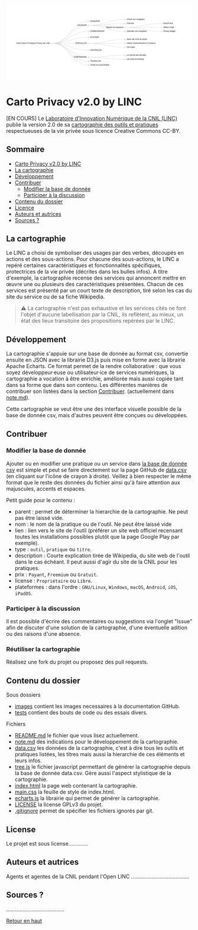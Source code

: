 ![Capture d'écran de la cartographie sous forme de mindap](images/cartographie-screenshot.png "La cartographie")

# Carto Privacy v2.0 by LINC

[EN COURS] Le [Laboratoire d'Innovation Numérique de la CNIL (LINC)](https://linc.cnil.fr) publie la version 2.0 de sa [cartographie des outils et pratiques](#) respectueuses de la vie privée sous licence Creative Commons CC-BY.

## Sommaire
- [Carto Privacy v2.0 by LINC](#carto-privacy-v20-by-linc)
- [La cartographie](#la-cartographie)
- [Développement](#développement)
- [Contribuer](#contribuer)
    - [Modifier la base de donnée](#modifier-la-base-de-donnée)
    - [Participer à la discussion](#participer-à-la-discussion)
- [Contenu du dossier](#contenu-du-dossier)
- [Licence](#Licence)
- [Auteurs et autrices](#auteurs-et-autrices)
- [Sources ?](#sources)


## La cartographie
Le LINC a choisi de symboliser des usages par des verbes, découpés en actions et des sous-actions. Pour chacune des sous-actions, le LINC a repéré certaines caractéristiques et fonctionnalités spécifiques, protectrices de la vie privée (décrites dans les bulles infos). A titre d'exemple, la cartographie recense des services qui annoncent mettre en œuvre une ou plusieurs des caractéristiques présentées. Chacun de ces services est présenté par un court texte de description, tiré selon les cas du site du service ou de sa fiche Wikipedia.

> ⚠️ La cartographie n'est pas exhaustive et les services cités ne font l'objet d'aucune labellisation par la CNIL, ils reflètent, au mieux, un état des lieux transitoire des propositions repérées par le LINC.

## Développement

La cartographie s'appuie sur une base de donnée au format csv, convertie ensuite en JSON avec la librairie D3.js puis mise en forme avec la librairie Apache Echarts. Ce format permet de la rendre collaborative : que vous soyez développeur·euse ou utilisateur·ice de services numériques, la cartographie a vocation à être enrichie, améliorée mais aussi copiée tant dans sa forme que dans son contenu. Les différentes manières de contribuer son listées dans la section [Contribuer](#contribuer). (actuellement dans [note.md](note.md)).

Cette cartographie se veut être une des interface visuelle possible de la base de donnée csv, mais d'autres peuvent être conçues ou développées.

## Contribuer

### Modifier la base de donnée
Ajouter ou en modifier une pratique ou un service dans [la base de donnée csv](data.csv) est simple et peut se faire directement sur la page GitHub de [data.csv](data.csv) (en cliquant sur l'icône de crayon à droite). Veillez à bien respecter le même format que le reste des données du fichier ainsi qu'à faire attention aux majuscules, accents et espaces.

Petit guide pour le contenu :
- parent : permet de déterminer la hierarchie de la cartographie. Ne peut pas être laissé vide.
- nom : le nom de la pratique ou de l'outil. Ne peut être laissé vide
- lien : lien vers le site de l'outil (préférer un site web officiel recensant toutes les installations possibles plutôt que la page Google Play par exemple).
- type : `outil`, `pratique` ou `titre`.
- description : Courte explication tirée de Wikipedia, du site web de l'outil dans le cas échéant. Il peut aussi d'agir du site de la CNIL pour les pratiques.
- prix : `Payant`, `Freemium` ou `Gratuit`.
- license : `Propriétaire` ou `Libre`.
- plateformes : dans l'ordre : `GNU/Linux`, `Windows`, `macOS`, `Android`, `iOS`, `iPadOS`.

### Participer à la discussion
Il est possible d'écrire des commentaires ou suggestions via l'onglet "Issue" afin de discuter d'une solution de la cartographie, d'une éventuelle adition ou des raisons d'une absence.

### Réutiliser la cartographie
Réalisez une fork du projet ou proposez des pull requests.


## Contenu du dossier
Sous dossiers
- [images](images) contient les images necessaires à la documentation GitHub.
- [tests](tests) contient des bouts de code ou des essais divers.

Fichiers
- [README.md](README.md) le fichier que vous lisez actuellement.
- [note.md](note.md) des indications pour le développement de la cartographie.
- [data.csv](data.csv) les données de la cartographie, c'est à dire tous les outils et pratiques listées, les titres mais aussi la hierarchie de ces éléments et leurs infos. 
- [tree.js](tree.js) le fichier javascript permettant de générer la cartographie depuis la base de donnée data.csv. Gère aussi l'aspect stylistique de la cartographie.
- [index.html](index.html) la page web contenant la cartographie.
- [main.css](main.css) la feuille de style de index.html.
- [echarts.js](echarts.js) la librairie qui permet de générer la cartographie.
- [LICENSE](LICENSE) la license GPLv3 du projet.
- [.gitignore](.gitignore) permet de spécifier les fichiers ignorés par git.

## License

Le projet est sous license.............

## Auteurs et autrices

Agents et agentes de la CNIL pendant l'Open LINC
.......................................

## Sources ?

.......................................

[Retour en haut](#carto-privacy-v20-by-linc)